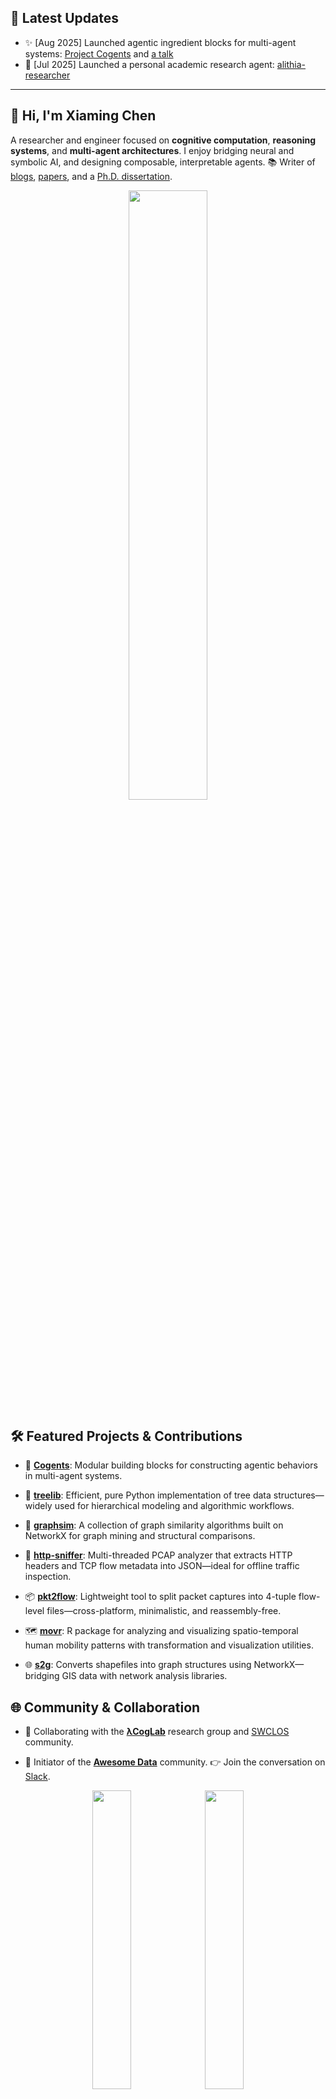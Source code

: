 ## 📰 Latest Updates

- ✨ [Aug 2025] Launched agentic ingredient blocks for multi-agent systems: [Project Cogents](https://github.com/caesar0301/cogents) and [a talk](https://github.com/caesar0301/mas-talk-2508)
- 🤖 [Jul 2025] Launched a personal academic research agent: [alithia-researcher](https://github.com/caesar0301/alithia-researcher)

---

## 👋 Hi, I'm Xiaming Chen

A researcher and engineer focused on **cognitive computation**, **reasoning systems**, and **multi-agent architectures**. I enjoy bridging neural and symbolic AI, and designing composable, interpretable agents. 📚 Writer of [blogs](https://www.xiaming.site), [papers](https://scholar.google.com/citations?user=9GzdwPEAAAAJ), and a [Ph.D. dissertation](https://github.com/caesar0301/phd-dissertation).

<div align="center">
  <img src="https://github-readme-stats.vercel.app/api?username=caesar0301&show_icons=true&theme=transparent" width="50%" />
</div>

## 🛠️ Featured Projects & Contributions

- 🧠 [**Cogents**](https://github.com/caesar0301/cogents): Modular building blocks for constructing agentic behaviors in multi-agent systems.

- 🧱 [**treelib**](https://github.com/caesar0301/treelib): Efficient, pure Python implementation of tree data structures—widely used for hierarchical modeling and algorithmic workflows.

- 🔗 [**graphsim**](https://github.com/caesar0301/graphsim): A collection of graph similarity algorithms built on NetworkX for graph mining and structural comparisons.

- 🧵 [**http-sniffer**](https://github.com/caesar0301/http-sniffer): Multi-threaded PCAP analyzer that extracts HTTP headers and TCP flow metadata into JSON—ideal for offline traffic inspection.

- 📦 [**pkt2flow**](https://github.com/caesar0301/pkt2flow): Lightweight tool to split packet captures into 4-tuple flow-level files—cross-platform, minimalistic, and reassembly-free.

- 🗺️ [**movr**](https://github.com/caesar0301/movr): R package for analyzing and visualizing spatio-temporal human mobility patterns with transformation and visualization utilities.

- 🌐 [**s2g**](https://github.com/caesar0301/s2g): Converts shapefiles into graph structures using NetworkX—bridging GIS data with network analysis libraries.

## 🌐 Community & Collaboration

- 🧪 Collaborating with the **[λCogLab](https://github.com/lacogitolab)** research group and [SWCLOS](https://github.com/SWCLOS) community.

- 🤝 Initiator of the **[Awesome Data](https://github.com/awesomedata)** community. 👉 Join the conversation on [Slack](https://awesomedataworld.slack.com).

<div align="center">
  <img src="https://api.githubtrends.io/user/svg/caesar0301/repos?time_range=one_year&group=other&theme=classic" width="35%" />
  <img src="https://api.githubtrends.io/user/svg/caesar0301/langs?time_range=one_year&theme=classic" width="35%" />
</div>
